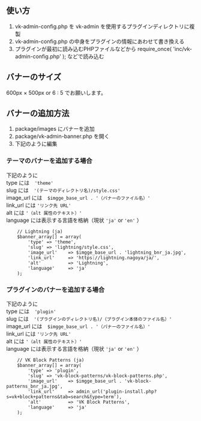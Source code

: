 ## 使い方

1. vk-admin-config.php を vk-admin を使用するプラグインディレクトリに複製
1. vk-admin-config.php の中身をプラグインの情報にあわせて書き換える
1. プラグインが最初に読み込むPHPファイルなどから require_once( 'inc/vk-admin-config.php' ); などで読み込む

## バナーのサイズ
600px × 500px or 6 : 5 でお願いします。

## バナーの追加方法

1. package/images にバナーを追加
1. package/vk-admin-banner.php を開く
1. 下記のように編集

### テーマのバナーを追加する場合

下記のように  
type には　```'theme'```  
slug には　```'(テーマのディレクトリ名)/style.css'```  
image_url には　```$imgge_base_url . '（バナーのファイル名）'```  
link_url には ```'リンク先 URL'```  
alt には ```'（alt 属性のテキスト）'```  
language には表示する言語を格納（現状 ```'ja'``` or ```'en'``` ）  

```
	// Lightning (ja)
	$banner_array[] = array(
		'type' => 'theme',
		'slug' => 'lightning/style.css',
		'image_url'    => $imgge_base_url . 'lightning_bnr_ja.jpg',
		'link_url'     => 'https://lightning.nagoya/ja/',
		'alt'          => 'Lightning',
		'language'     => 'ja'
	);
```

### プラグインのバナーを追加する場合

下記のように  
type には　```'plugin'```  
slug には　```'(プラグインのディレクトリ名)/（プラグイン本体のファイル名）'```  
image_url には　```$imgge_base_url . '（バナーのファイル名）'```  
link_url には ```'リンク先 URL'```  
alt には ```'（alt 属性のテキスト）'```  
language には表示する言語を格納（現状 ```'ja'``` or ```'en'``` ）  

```
	// VK Block Patterns (ja)
	$banner_array[] = array(
		'type' => 'plugin',
		'slug' => 'vk-block-patterns/vk-block-patterns.php',
		'image_url'    => $imgge_base_url . 'vk-block-patterns_bnr_ja.jpg',
		'link_url'     => admin_url('plugin-install.php?s=vk+block+patterns&tab=search&type=term'),
		'alt'          => 'VK Block Patterns',
		'language'     => 'ja'
	);
```
